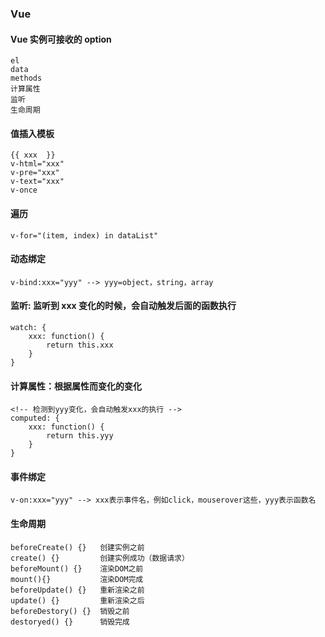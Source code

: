 ### Vue

#### Vue 实例可接收的 option

    el
    data
    methods
    计算属性
    监听
    生命周期

#### 值插入模板

    {{ xxx  }}
    v-html="xxx"
    v-pre="xxx"
    v-text="xxx"
    v-once

#### 遍历

    v-for="(item, index) in dataList"

#### 动态绑定

    v-bind:xxx="yyy" --> yyy=object，string，array

#### 监听: 监听到 xxx 变化的时候，会自动触发后面的函数执行

    watch: {
        xxx: function() {
            return this.xxx
        }
    }

#### 计算属性：根据属性而变化的变化

    <!-- 检测到yyy变化，会自动触发xxx的执行 -->
    computed: {
        xxx: function() {
            return this.yyy
        }
    }

#### 事件绑定

    v-on:xxx="yyy" --> xxx表示事件名，例如click，mouserover这些，yyy表示函数名

#### 生命周期

    beforeCreate() {}   创建实例之前
    create() {}         创建实例成功（数据请求）
    beforeMount() {}    渲染DOM之前
    mount(){}           渲染DOM完成
    beforeUpdate() {}   重新渲染之前
    update() {}         重新渲染之后
    beforeDestory() {}  销毁之前
    destoryed() {}      销毁完成

####
